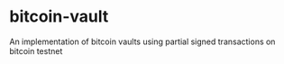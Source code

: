 # bitcoin-vault
An implementation of bitcoin vaults using partial signed transactions on bitcoin testnet

